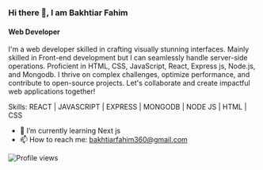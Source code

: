 ### Hi there 👋, I am Bakhtiar Fahim
#### Web Developer
I'm a web developer skilled in crafting visually stunning interfaces. Mainly skilled in Front-end development but I can seamlessly handle server-side operations. Proficient in HTML, CSS, JavaScript, React, Express js, Node.js, and Mongodb. I thrive on complex challenges, optimize performance, and contribute to open-source projects. Let's collaborate and create impactful web applications together!

Skills: REACT | JAVASCRIPT | EXPRESS | MONGODB | NODE JS | HTML | CSS

- 🌱 I’m currently learning Next js 
- 📫 How to reach me: bakhtiarfahim360@gmail.com 


![Profile views](https://gpvc.arturio.dev/Bakhtiar2000)  
